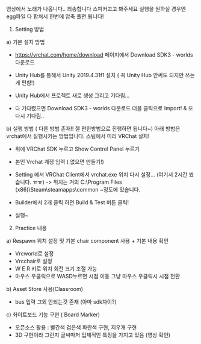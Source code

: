 영상에서 노래가 나옵니다.. 죄송합니다 스피커끄고 봐주세요 
실행을 원하실 경우엔 egg파일 다 합쳐서 한번에 압축 풀면 됩니다!

1. Setting 방법

a) 기본 설치 방법

- https://vrchat.com/home/download 페이지에서 Download SDK3 - worlds 다운로드

- Unity Hub를 통해서 Unity 2019.4.31f1 설치 ( 꼭 Unity Hub 안써도 되지만 쓰는게 편함!)

- Unity Hub에서 프로젝트 새로 생성 그리고 기다림...

- 다 기다렸으면 Download SDK3 - worlds 다운로드 더블 클릭으로 Import! & 또다시 기다림.. 


b) 실행 방법 ( 다른 방법 존재!! 젤 편한방법으로 진행하면 됩니다~)
아래 방법은 vrchat에서 실행시키는 방법입니다. 스팀에서 미리 VRChat 설치!

- 위에 VRChat SDK 누르고 Show Control Panel 누르기

- 본인 Vrchat 계정 입력 ( 없으면 만들기!)

- Setting 에서 VRChat Client에서 vrchat.exe 위치 다시 설정... (여기서 2시간 썼습니다. ㅠㅠ)
    -> 위치는 거의 C:\Program Files (x86)\Steam\steamapps\common ~정도에 있습니다.

- Builder에서 2개 클릭 하면 Build & Test 버튼 클릭!

- 실행~

2. Practice 내용

a) Respawn 위치 설정 및 기본 chair component 사용 + 기본 내용 확인
  - Vrcworld로 설정
  - Vrcchair로 설정
  - W E R 키로 위치 회전 크기 조절 가능
  - 마우스 우클릭으로 WASD누르면 시점 이동 그냥 마우스 우클릭시 시점 전환


 b) Asset Store 사용(Classroom)
  - bus 입력 그외 안되는것 존재 (아마 sdk차이?)
  
 c) 화이트보드 기능 구현 ( Board Marker)
  - 오픈소스 활용 : 빨간색 검은색 파란색 구현, 지우개 구현
  - 3D 구현이라 그런지 글씨마저 입체적인 특징을 가지고 있음 (영상 확인)
